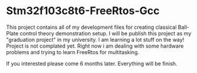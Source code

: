 # Stm32f103c8t6-FreeRtos-Gcc
This project contains all of my development files for creating classical Ball-Plate control theory demonstration setup. 
I will be publish this project as my "graduation project" in my university.
I am learning a lot stuff on the way! Project is not complated yet. Right now i am dealing with some hardware problems and trying to 
learn FreeRtos for multitasking.

If you interested please come 6 months later. Everything will be finish.
